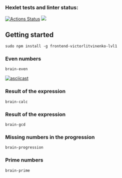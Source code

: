 ### Hexlet tests and linter status:
[![Actions Status](https://github.com/belokrylets/frontend-project-lvl1/workflows/hexlet-check/badge.svg)](https://github.com/belokrylets/frontend-project-lvl1/actions)
<a href="https://codeclimate.com/github/belokrylets/frontend-project-lvl1/maintainability"><img src="https://api.codeclimate.com/v1/badges/35d7a0edfc28c10f6b9d/maintainability" /></a>

## Getting started
```sudo npm install -g frontend-victorlitvinenko-lvl1```

### Even numbers
```brain-even```

[![asciicast](https://asciinema.org/a/DlWgbhYOPwbE3jnt4UE1XxVkJ.svg)](https://asciinema.org/a/DlWgbhYOPwbE3jnt4UE1XxVkJ)

### Result of the expression
```brain-calc```


### Result of the expression
```brain-gcd```


### Missing numbers in the progression
```brain-progression```


### Prime numbers
```brain-prime```
